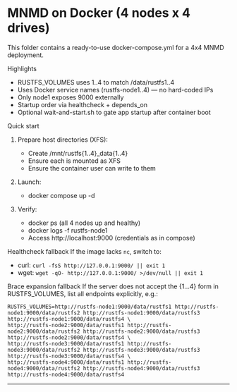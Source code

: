 # MNMD on Docker (4 nodes x 4 drives)

This folder contains a ready-to-use docker-compose.yml for a 4x4 MNMD deployment.

Highlights
- RUSTFS_VOLUMES uses 1..4 to match /data/rustfs1..4
- Uses Docker service names (rustfs-node1..4) — no hard-coded IPs
- Only node1 exposes 9000 externally
- Startup order via healthcheck + depends_on
- Optional wait-and-start.sh to gate app startup after container boot

Quick start
1) Prepare host directories (XFS):
   - Create /mnt/rustfs{1..4}_data{1..4}
   - Ensure each is mounted as XFS
   - Ensure the container user can write to them

2) Launch:
   - docker compose up -d

3) Verify:
   - docker ps (all 4 nodes up and healthy)
   - docker logs -f rustfs-node1
   - Access http://localhost:9000 (credentials as in compose)

Healthcheck fallback
If the image lacks `nc`, switch to:
- curl: `curl -fsS http://127.0.0.1:9000/ || exit 1`
- wget: `wget -qO- http://127.0.0.1:9000/ >/dev/null || exit 1`

Brace expansion fallback
If the server does not accept the {1...4} form in RUSTFS_VOLUMES, list all endpoints explicitly, e.g.:

```
RUSTFS_VOLUMES=http://rustfs-node1:9000/data/rustfs1 http://rustfs-node1:9000/data/rustfs2 http://rustfs-node1:9000/data/rustfs3 http://rustfs-node1:9000/data/rustfs4 \
http://rustfs-node2:9000/data/rustfs1 http://rustfs-node2:9000/data/rustfs2 http://rustfs-node2:9000/data/rustfs3 http://rustfs-node2:9000/data/rustfs4 \
http://rustfs-node3:9000/data/rustfs1 http://rustfs-node3:9000/data/rustfs2 http://rustfs-node3:9000/data/rustfs3 http://rustfs-node3:9000/data/rustfs4 \
http://rustfs-node4:9000/data/rustfs1 http://rustfs-node4:9000/data/rustfs2 http://rustfs-node4:9000/data/rustfs3 http://rustfs-node4:9000/data/rustfs4
```

---
